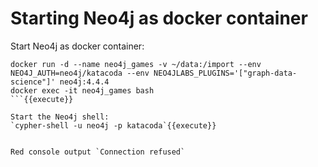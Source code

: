 # Starting Neo4j as docker container

Start Neo4j as docker container:
```
docker run -d --name neo4j_games -v ~/data:/import --env NEO4J_AUTH=neo4j/katacoda --env NEO4JLABS_PLUGINS='["graph-data-science"]' neo4j:4.4.4
docker exec -it neo4j_games bash
```{{execute}}

Start the Neo4j shell:
`cypher-shell -u neo4j -p katacoda`{{execute}}


Red console output `Connection refused`